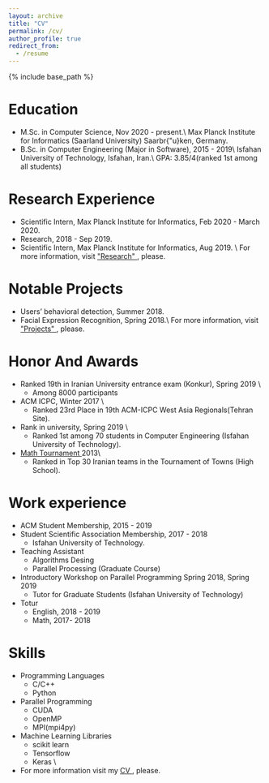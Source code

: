 ```yaml
---
layout: archive
title: "CV"
permalink: /cv/
author_profile: true
redirect_from:
  - /resume
---
```


{% include base_path %}

Education
======
* M.Sc. in Computer Science, Nov 2020 - present.\\
Max Planck Institute for Informatics (Saarland University) Saarbr{\"u}ken, Germany.
* B.Sc. in Computer Engineering (Major in Software), 2015 - 2019\\
Isfahan University of Technology, Isfahan, Iran.\\
GPA: 3.85/4(ranked 1st among all students)


Research Experience
======
* Scientific Intern, Max Planck Institute for Informatics, Feb 2020 - March 2020.
* Research, 2018 - Sep 2019.
* Scientific Intern, Max Planck Institute for Informatics, Aug 2019. \\
For more information, visit <a href="https://zahraparsaeian.github.io/research/"> "Research" </a>, please.

Notable Projects
======
* Users’ behavioral detection, Summer 2018.
* Facial Expression Recognition, Spring 2018.\\
For more information, visit <a href="https://zahraparsaeian.github.io/projects/"> "Projects" </a>, please.

Honor And Awards
======
* Ranked 19th in Iranian University entrance exam (Konkur), Spring 2019 \\
  * Among 8000 participants
* ACM ICPC, Winter 2017 \\
  * Ranked 23rd Place in 19th ACM-ICPC West Asia Regionals(Tehran Site).
* Rank in university, Spring 2019 \\
  * Ranked 1st among 70 students in Computer Engineering (Isfahan University of Technology).
* <a href = "https://www.turgor.ru/en/"> Math Tournament </a> 2013\\
  * Ranked in Top 30 Iranian teams in the Tournament of Towns (High School).

Work experience
======
* ACM Student Membership, 2015 - 2019
* Student Scientific Association Membership, 2017 - 2018
  * Isfahan University of Technology.
* Teaching Assistant
  * Algorithms Desing
  * Parallel Processing (Graduate Course)
* Introductory Workshop on Parallel Programming Spring 2018, Spring 2019
  * Tutor for Graduate Students (Isfahan University of Technology)
* Totur 
  * English, 2018 - 2019
  * Math, 2017- 2018
  

Skills
======
* Programming Languages
  * C/C++
  * Python
* Parallel Programming
  * CUDA
  * OpenMP
  * MPI(mpi4py)
* Machine Learning Libraries
  * scikit learn
  * Tensorflow
  * Keras
\\
* For more information visit my <a href= "http://ZahraParsaeian.github.io/files/CV.pdf"> CV </a>, please.
